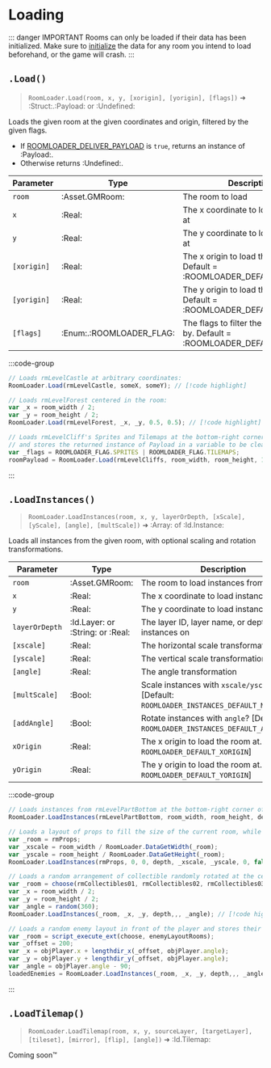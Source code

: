 # Loading

::: danger IMPORTANT
Rooms can only be loaded if their data has been initialized. Make sure to [initialize](/pages/api/roomLoader/data/#initialization) the data for any room you intend to load beforehand, or the game will crash.
:::

## `.Load()`

> `RoomLoader.Load(room, x, y, [xorigin], [yorigin], [flags])` ➜ :Struct:.:Payload: or :Undefined:

Loads the given room at the given coordinates and origin, filtered by the given flags.

* If [ROOMLOADER_DELIVER_PAYLOAD](/pages/api/config/#roomloader-use-return-data) is `true`, returns an instance of :Payload:.
* Otherwise returns :Undefined:.

| Parameter   | Type                     | Description                                                                  |
|-------------|--------------------------|------------------------------------------------------------------------------|
| `room`      | :Asset.GMRoom:           | The room to load                                                             |
| `x`         | :Real:                   | The x coordinate to load the room at                                         |
| `y`         | :Real:                   | The y coordinate to load the room at                                         |
| `[xorigin]` | :Real:                   | The x origin to load the room at. Default = :ROOMLOADER_DEFAULT_XORIGIN:     |
| `[yorigin]` | :Real:                   | The y origin to load the room at. Default = :ROOMLOADER_DEFAULT_YORIGIN:     |
| `[flags]`   | :Enum:.:ROOMLOADER_FLAG: | The flags to filter the loaded data by. Default = :ROOMLOADER_DEFAULT_FLAGS: |

:::code-group
```js [Examples]
// Loads rmLevelCastle at arbitrary coordinates:
RoomLoader.Load(rmLevelCastle, someX, someY); // [!code highlight]

// Loads rmLevelForest centered in the room: 
var _x = room_width / 2;
var _y = room_height / 2;
RoomLoader.Load(rmLevelForest, _x, _y, 0.5, 0.5); // [!code highlight]

// Loads rmLevelCliff's Sprites and Tilemaps at the bottom-right corner of the room
// and stores the returned instance of Payload in a variable to be cleaned up later:
var _flags = ROOMLOADER_FLAG.SPRITES | ROOMLOADER_FLAG.TILEMAPS;
roomPayload = RoomLoader.Load(rmLevelCliffs, room_width, room_height, 1, 1, _flags); // [!code highlight]
```
:::

## `.LoadInstances()`

> `RoomLoader.LoadInstances(room, x, y, layerOrDepth, [xScale], [yScale], [angle], [multScale])` ➜ :Array: of :Id.Instance:

Loads all instances from the given room, with optional scaling and rotation transformations.

| Parameter | Type | Description |
|-----------|------|-------------|
| `room` | :Asset.GMRoom: | The room to load instances from |
| `x` | :Real: | The x coordinate to load instances at |
| `y` | :Real: | The y coordinate to load instances at |
| `layerOrDepth` | :Id.Layer: or :String: or :Real: | The layer ID, layer name, or depth to create instances on |
| `[xscale]` | :Real: | The horizontal scale transformation |
| `[yscale]` | :Real: | The vertical scale transformation |
| `[angle]` | :Real: | The angle transformation |
| `[multScale]` | :Bool: | Scale instances with `xscale/yscale`? [Default: `ROOMLOADER_INSTANCES_DEFAULT_MULT_SCALE`] |
| `[addAngle]` | :Bool: | Rotate instances with `angle`? [Default: `ROOMLOADER_INSTANCES_DEFAULT_ADD_ANGLE`] |
| `xOrigin` | :Real: | The x origin to load the room at. [Default: `ROOMLOADER_DEFAULT_XORIGIN`] |
| `yOrigin` | :Real: | The y origin to load the room at. [Default: `ROOMLOADER_DEFAULT_YORIGIN`] |

:::code-group
```js [Examples]
// Loads instances from rmLevelPartBottom at the bottom-right corner of the room:
RoomLoader.LoadInstances(rmLevelPartBottom, room_width, room_height, depth,,,,,, 1, 1); // [!code highlight]

// Loads a layout of props to fill the size of the current room, while keeping instance scale unaffected:
var _room = rmProps;
var _xscale = room_width / RoomLoader.DataGetWidth(_room);
var _yscale = room_height / RoomLoader.DataGetHeight(_room);
RoomLoader.LoadInstances(rmProps, 0, 0, depth, _xscale, _yscale, 0, false); // [!code highlight]

// Loads a random arrangement of collectible randomly rotated at the center of the room:
var _room = choose(rmCollectibles01, rmCollectibles02, rmCollectibles03);
var _x = room_width / 2;
var _y = room_height / 2;
var _angle = random(360);
RoomLoader.LoadInstances(_room, _x, _y, depth,,, _angle); // [!code highlight]

// Loads a random enemy layout in front of the player and stores their IDs in the "loadedEnemies" array:
var _room = script_execute_ext(choose, enemyLayoutRooms);
var _offset = 200;
var _x = objPlayer.x + lengthdir_x(_offset, objPlayer.angle);
var _y = objPlayer.y + lengthdir_y(_offset, objPlayer.angle);
var _angle = objPlayer.angle - 90;
loadedEnemies = RoomLoader.LoadInstances(_room, _x, _y, depth,,, _angle); // [!code highlight]
```
:::

## `.LoadTilemap()`

> `RoomLoader.LoadTilemap(room, x, y, sourceLayer, [targetLayer], [tileset], [mirror], [flip], [angle])` ➜ :Id.Tilemap:

Coming soon:tm:
